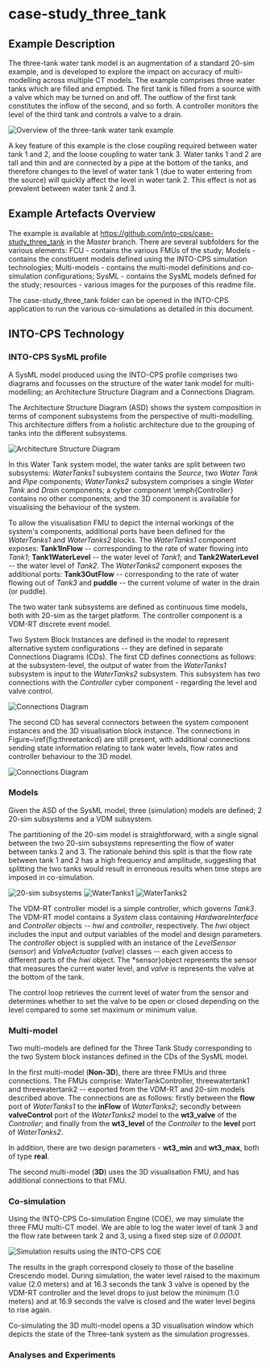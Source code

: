 # case-study_three_tank

## Example Description

The three-tank water tank model is an augmentation of a standard 20-sim example, and is developed to explore the impact on accuracy of multi-modelling across multiple CT models. The example comprises three water tanks which are filled and emptied. The first tank is filled from a source with a valve which may be turned on and off. The outflow of the first tank constitutes the inflow of the second, and so forth. A controller monitors the level of the third tank and controls a valve to a drain. 

![Overview of the three-tank water tank example](resources/ttwt_overview.png?raw=true "TTWT")


A key feature of this example is the close coupling required between water tank 1 and 2, and the loose coupling to water tank 3. Water tanks 1 and 2 are tall and thin and are connected by a pipe at the bottom of the tanks, and therefore changes to the level of water tank 1 (due to water entering from the source) will quickly affect the level in water tank 2. This effect is not as prevalent between water tank 2 and 3. 

## Example Artefacts Overview

The example is available at https://github.com/into-cps/case-study_three_tank in the *Master* branch. There are several subfolders for the various elements: FCU - contains the various FMUs of the study; Models - contains the constituent models defined using the INTO-CPS simulation technologies; Multi-models - contains the multi-model definitions and co-simulation configurations; SysML - contains the SysML models defined for the study; resources - various images for the purposes of this readme file. 

The case-study_three_tank folder can be opened in the INTO-CPS application to run the various co-simulations as detailed in this document.

## INTO-CPS Technology

### INTO-CPS SysML profile

A SysML model produced using the INTO-CPS profile comprises two diagrams and focusses on the structure of the water tank model for multi-modelling; an Architecture Structure Diagram and a Connections Diagram. 

The Architecture Structure Diagram (ASD) shows the system composition in terms of component subsystems from the perspective of multi-modelling. This architecture differs from a holistic architecture due to the grouping of tanks into the different subsystems. 

![Architecture Structure Diagram](resources/ttwt_asd_vis.png?raw=true "Architecture Structure Diagram")


In this Water Tank system model, the water tanks are split between two subsystems: *WaterTanks1* subsystem contains the *Source*, two *Water Tank* and   *Pipe* components; *WaterTanks2* subsystem comprises a single *Water Tank* and *Drain* components;  a cyber component \emph{Controller} contains no other components; and the 3D component is available for visualising the behaviour of the system. 

To allow the visualisation FMU to depict the internal workings of the system's components, additional ports have been defined for the *WaterTanks1* and  *WaterTanks2* blocks. The *WaterTanks1* component exposes: **Tank1InFlow** -- corresponding to the rate of water flowing into *Tank1*; **Tank1WaterLevel** -- the water level of *Tank1*; and **Tank2WaterLevel** -- the water level of *Tank2*. The *WaterTanks2* component exposes the additional ports: **Tank3OutFlow** -- corresponding to the rate of water flowing out of *Tank3* and **puddle** -- the current volume of water in the drain (or puddle).

The two water tank subsystems are defined as continuous time models, both with 20-sim as the target platform. The controller component is a VDM-RT discrete event model. 

Two System Block Instances are defined in the model to represent alternative system configurations -- they are defined in separate Connections Diagrams (CDs). The first CD defines connections as follows: at the subsystem-level,  the output of water from the *WaterTanks1* subsystem is input to the *WaterTanks2* subsystem. This subsystem has two connections with the *Controller* cyber component - regarding the level and valve control.


![Connections Diagram](resources/ttwt_cd.png?raw=true "Connections Diagram")

The second CD has several connectors between the system component instances and the 3D visualisation block instance. The connections in Figure~\ref{fig:threetankcd} are still present, with additional connections sending state information relating to tank water levels, flow rates and controller behaviour to the 3D model.

![Connections Diagram](resources/ttwt_cd_vis.png?raw=true "Connections Diagram")

### Models

Given the ASD of the SysML model, three (simulation) models are defined; 2 20-sim subsystems and a VDM subsystem.

The partitioning of the 20-sim model is straightforward, with a single signal between the two 20-sim subsystems representing the flow of water between tanks 2 and 3. The rationale behind this split is that the flow rate between tank 1 and 2 has a high frequency and amplitude, suggesting that splitting the two tanks would result in erroneous results when time steps are imposed in co-simulation. 

![20-sim subsystems](resources/ttwt_20sim_fmus.png?raw=true "Subsystems")
![WaterTanks1](resources/ttwt_20sim_wt1fmu.png?raw=true "WT1")
![WaterTanks2](resources/ttwt_20sim_wt2fmu.png?raw=true "WT2")

The VDM-RT controller model is a simple controller, which governs *Tank3*. The VDM-RT model contains a *System* class containing *HardwareInterface*  and *Controller* objects -- *hwi*  and *controller*, respectively. The *hwi* object includes the input and output variables of the model and design parameters. The *controller* object is supplied with an instance of the *LevelSensor*  (*sensor*) and *ValveActuator* (*valve*) classes -- each given access to different parts of the *hwi* object. The *sensor}object represents the sensor that measures the current water level, and *valve* is  represents the valve at the bottom of the tank.

The control loop retrieves the current level of water from the sensor and determines whether to set the valve to be open or closed depending on the level compared to some set maximum or minimum value. 


### Multi-model

Two multi-models are defined for the Three Tank Study corresponding to the two System block instances defined in the CDs of the SysML model. 

In the first multi-model (**Non-3D**), there are three FMUs and three connections. The FMUs comprise: WaterTankController, threewatertank1 and threewatertank2 -- exported from the VDM-RT and 20-sim models described above. The connections are as follows:  firstly between the **flow** port of *WaterTanks1* to the **inFlow** of *WaterTanks2*; secondly between **valveControl** port of the *WaterTanks2* model to the **wt3_valve** of the *Controller*; and finally from the **wt3_level** of the *Controller* to the **level** port of *WaterTanks2*. 

In addition, there are two design parameters - **wt3\_min** and **wt3\_max**, both of type **real**.

The second multi-model (**3D**) uses the 3D visualisation FMU, and has additional connections to that FMU.

### Co-simulation

Using the INTO-CPS Co-simulation Engine (COE), we may simulate the three FMU multi-CT model. We are able to log the water level of tank 3 and the flow rate between tank 2 and 3, using a fixed step size of  *0.00001*.

![Simulation results using the INTO-CPS COE](resources/ttwt_coe_res.png?raw=true "Results")

The results in the graph correspond closely to those of the baseline Crescendo model. During simulation, the water level raised to the maximum value (2.0 meters) and at 16.3 seconds the tank 3 valve is opened by the VDM-RT controller and the level drops to just below the minimum (1.0 meters) and at 16.9 seconds the valve is closed and the water level begins to rise again.

Co-simulating the 3D multi-model opens a 3D visualisation window which depicts the state of the Three-tank system as the simulation progresses. 


### Analyses and Experiments
